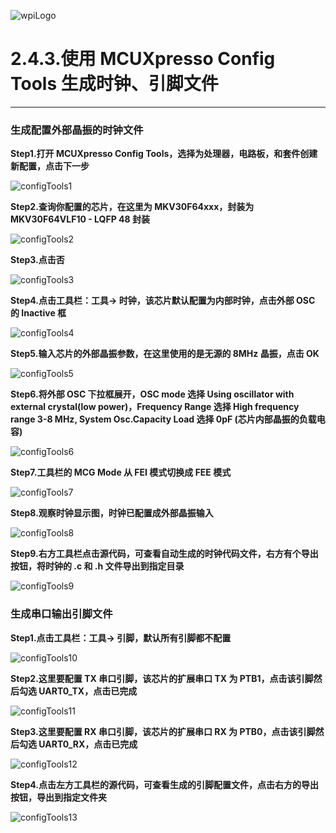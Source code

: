 ![wpiLogo](../../imgs/wpiLogo.jpg)

# 2.4.3.使用 MCUXpresso Config Tools 生成时钟、引脚文件

---

### 生成配置外部晶振的时钟文件

**Step1.打开 MCUXpresso Config Tools，选择为处理器，电路板，和套件创建新配置，点击下一步**

![configTools1](../../imgs/KEIL/configTools1.jpg)

**Step2.查询你配置的芯片，在这里为 MKV30F64xxx，封装为 MKV30F64VLF10 - LQFP 48 封装**

![configTools2](../../imgs/KEIL/configTools2.jpg)

**Step3.点击否**

![configTools3](../../imgs/KEIL/configTools3.jpg)

**Step4.点击工具栏：工具-> 时钟，该芯片默认配置为内部时钟，点击外部 OSC 的 Inactive 框**

![configTools4](../../imgs/KEIL/configTools4.jpg)

**Step5.输入芯片的外部晶振参数，在这里使用的是无源的 8MHz 晶振，点击 OK**

![configTools5](../../imgs/KEIL/configTools5.jpg)

**Step6.将外部 OSC 下拉框展开，OSC mode 选择 Using oscillator with external crystal(low power)，Frequency Range 选择 High frequency range 3-8 MHz, System Osc.Capacity Load 选择 0pF (芯片内部晶振的负载电容)**

![configTools6](../../imgs/KEIL/configTools6.jpg)

**Step7.工具栏的 MCG Mode 从 FEI 模式切换成 FEE 模式**

![configTools7](../../imgs/KEIL/configTools7.jpg)

**Step8.观察时钟显示图，时钟已配置成外部晶振输入**

![configTools8](../../imgs/KEIL/configTools8.jpg)

**Step9.右方工具栏点击源代码，可查看自动生成的时钟代码文件，右方有个导出按钮，将时钟的 .c 和 .h 文件导出到指定目录**

![configTools9](../../imgs/KEIL/configTools9.jpg)

### 生成串口输出引脚文件

**Step1.点击工具栏：工具-> 引脚，默认所有引脚都不配置**

![configTools10](../../imgs/KEIL/configTools10.jpg)

**Step2.这里要配置 TX 串口引脚，该芯片的扩展串口 TX 为 PTB1，点击该引脚然后勾选 UART0_TX，点击已完成**

![configTools11](../../imgs/KEIL/configTools11.jpg)

**Step3.这里要配置 RX 串口引脚，该芯片的扩展串口 RX 为 PTB0，点击该引脚然后勾选 UART0_RX，点击已完成**

![configTools12](../../imgs/KEIL/configTools12.jpg)

**Step4.点击左方工具栏的源代码，可查看生成的引脚配置文件，点击右方的导出按钮，导出到指定文件夹**

![configTools13](../../imgs/KEIL/configTools13.jpg)
